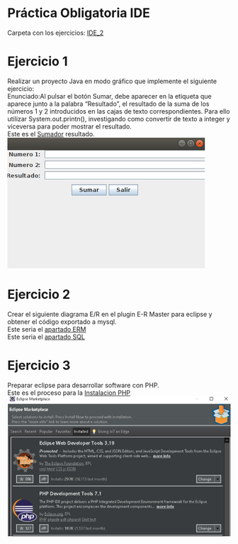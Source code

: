 # Práctica Obligatoria IDE
Carpeta con los ejercicios: [IDE_2](https://github.com/Valle8/EntornosDeDesarrollo/tree/master/Entornos/src/EDI_2)
 # Ejercicio 1
 Realizar un proyecto Java en modo gráfico que implemente el siguiente ejercicio:
 </br>
 Enunciado:Al pulsar el botón Sumar, debe aparecer en la etiqueta que aparece junto a la palabra “Resultado”, el resultado de la suma
de los números 1 y 2 introducidos en las cajas de texto correspondientes. Para ello utilizar System.out.printn(), investigando
como convertir de texto a integer y viceversa para poder mostrar el resultado.
</br>
 Este es el [Sumador](https://github.com/Valle8/EntornosDeDesarrollo/blob/master/Entornos/src/EDI_2/Sumador.java) resultado.
 </br>
 ![alt text](https://github.com/Valle8/EntornosDeDesarrollo/blob/master/Entornos/src/EDI_2/sumador.png)
# Ejercicio 2
Crear el siguiente diagrama E/R en el plugin E-R Master para eclipse y obtener el código exportado a mysql.
</br>
Este seria el [apartado ERM](https://github.com/Valle8/EntornosDeDesarrollo/blob/master/Entornos/src/EDI_2/ERMaster.erm)
</br>
Este seria el [apartado SQL](https://github.com/Valle8/EntornosDeDesarrollo/blob/master/Entornos/src/EDI_2/ERMaster.sql)
# Ejercicio 3 
Preparar eclipse para desarrollar software con PHP.
</br>
Este es el proceso para la [Instalacion PHP](https://github.com/Valle8/EntornosDeDesarrollo/blob/master/Entornos/src/EDI_2/Instalacion%20de%20PHP.pdf)
</br>
 ![alt text](https://github.com/Valle8/EntornosDeDesarrollo/blob/master/Entornos/src/EDI_2/php.png)
